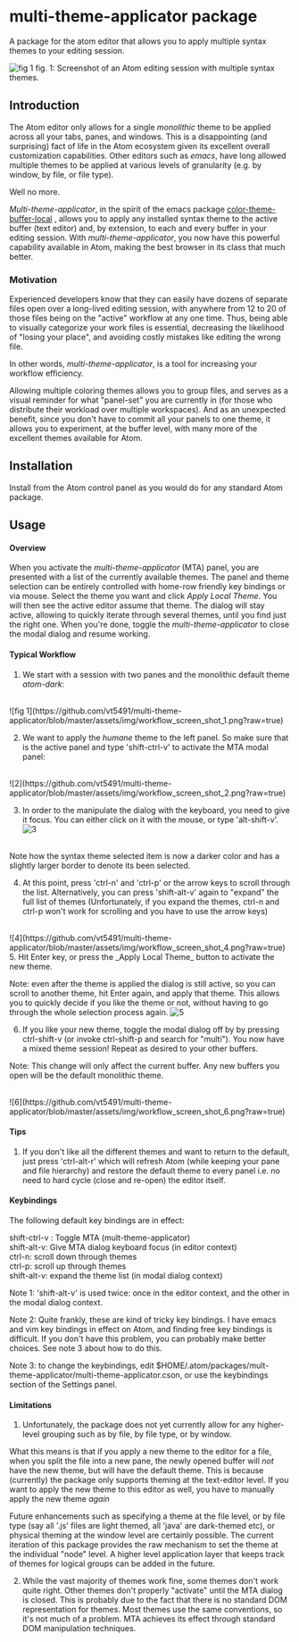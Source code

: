 # multi-theme-applicator package
A package for the atom editor that allows you to apply multiple syntax themes to your editing session.  

![fig 1](https://github.com/vt5491/multi-theme-applicator/blob/master/assets/img/multi_themed_screen_shot_1.png?raw=true)
fig. 1: Screenshot of an Atom editing session with multiple syntax themes.

## Introduction
The Atom editor only allows for a single _monolithic_ theme to be applied across all your tabs, panes, and windows.  This is a disappointing (and surprising) fact of life in the Atom ecosystem given its excellent overall customization capabilities.  Other editors such as _emacs_, have long allowed multiple themes to be applied at various levels of granularity (e.g. by window, by file, or file type).

Well no more.  

_Multi-theme-applicator_, in the spirit of the emacs package
[color-theme-buffer-local](https://github.com/vic/color-theme-buffer-local) , allows you to apply any installed syntax theme to the active buffer (text editor) and, by extension, to each and every buffer in your editing session. With _multi-theme-applicator_, you now have this powerful capability available in Atom, making the best browser in its class that much better.

### Motivation  
 Experienced developers know that they can easily have dozens of separate files open over a long-lived editing session, with anywhere from 12 to 20 of those files being on the "active" workflow at any one time.  Thus, being able to visually categorize your work files is essential, decreasing the likelihood of "losing your place", and avoiding costly mistakes like editing the wrong file.  

In other words, _multi-theme-applicator_, is a tool for increasing your workflow efficiency.

Allowing multiple coloring themes allows you to group files, and serves as a visual reminder for what "panel-set" you are currently in (for those who distribute their workload over multiple workspaces). And as an unexpected benefit, since you don't have to commit all your panels to one theme, it allows you to experiment, at the buffer level, with many more of the excellent themes available for Atom.



## Installation
Install from the Atom control panel as you would do for any standard Atom package.

## Usage
#### Overview
When you activate the _multi-theme-applicator_ (MTA) panel, you are presented with a list of the currently available themes.  The panel and theme selection can be entirely controlled with home-row friendly key bindings or via mouse.  Select the theme you want and click _Apply Local Theme_. You will then see the active editor assume that theme.  The dialog will stay active, allowing to quickly iterate through several themes, until you find just the right one.  When you're done, toggle the _multi-theme-applicator_ to close the modal dialog and resume working.

#### Typical Workflow
1. We start with a session with two panes and the monolithic default theme _atom-dark_:  
<br/>
![fig 1](https://github.com/vt5491/multi-theme-applicator/blob/master/assets/img/workflow_screen_shot_1.png?raw=true)

2. We want to apply the _humane_ theme to the left panel.  So make sure that is the active panel and type 'shift-ctrl-v' to activate the MTA modal panel:
<br/>
![2](https://github.com/vt5491/multi-theme-applicator/blob/master/assets/img/workflow_screen_shot_2.png?raw=true)

3. In order to the manipulate the dialog with the keyboard, you need to give it focus.  You can either click on it with the mouse, or type 'alt-shift-v'.  
![3](https://github.com/vt5491/multi-theme-applicator/blob/master/assets/img/workflow_screen_shot_3.png?raw=true)
<br/>
Note how the syntax theme selected item is now a darker color and has a slightly larger border to denote its been selected.

4. At this point, press 'ctrl-n' and 'ctrl-p' or the arrow keys to scroll through the list.  Alternatively, you can press 'shift-alt-v' again to "expand" the full list of themes (Unfortunately, if you expand the themes, ctrl-n and ctrl-p won't work for scrolling and you have to use the arrow keys)  
<br/>
![4](https://github.com/vt5491/multi-theme-applicator/blob/master/assets/img/workflow_screen_shot_4.png?raw=true)  
<br/>  
5. Hit Enter key, or press the _Apply Local Theme_ button to activate the new theme.

 Note: even after the theme is applied the dialog is still active, so you can scroll to another theme, hit Enter again, and apply that theme.  This allows you to quickly decide if you like the theme or not, without having to go through the whole selection process again.
![5](https://github.com/vt5491/multi-theme-applicator/blob/master/assets/img/workflow_screen_shot_5.png?raw=true)
<br/>

6. If you like your new theme, toggle the modal dialog off by by pressing ctrl-shift-v (or invoke ctrl-shift-p and search for "multi").  You now have a mixed theme session!  Repeat as desired to your other buffers.

Note: This change will only affect the current buffer.  Any new buffers you open will be the default monolithic theme.

<br/>
![6](https://github.com/vt5491/multi-theme-applicator/blob/master/assets/img/workflow_screen_shot_6.png?raw=true)
<br/>

#### Tips
1. If you don't like all the different themes and want to return to the default, just press 'ctrl-alt-r' which will refresh Atom (while keeping your pane and file hierarchy) and restore the default theme to every panel i.e. no need to hard cycle (close and re-open) the editor itself.   


#### Keybindings
The following default key bindings are in effect:  

shift-ctrl-v : Toggle MTA (mult-theme-applicator)  
shift-alt-v: Give MTA dialog keyboard focus (in editor context)  
ctrl-n: scroll down through themes  
ctrl-p: scroll up through themes  
shift-alt-v: expand the theme list (in modal dialog context)

Note 1: 'shift-alt-v' is used twice: once in the editor context, and the other in the modal dialog context.  

Note 2: Quite frankly, these are kind of tricky key bindings.  I have emacs and vim key bindings in effect on Atom, and finding free key bindings is difficult.  If you don't have this problem, you can probably make better choices.  See note 3 about how to do this.

Note 3: to change the keybindings, edit $HOME/.atom/packages/mult-theme-applicator/multi-theme-applicator.cson, or use the keybindings section of the Settings panel.

#### Limitations
1) Unfortunately, the package does not yet currently allow for any higher-level grouping such as by file, by file type, or by window.  

What this means is that if you apply a new theme to the editor for a file, when you split the file into a new pane, the newly opened buffer will _not_ have the new theme, but will have the default theme.  This is because (currently) the package only supports theming at the text-editor level. If you want to apply the new theme to this editor as well, you have to manually apply the new theme _again_  

Future enhancements such as specifying a theme at the file level, or by file type (say all '.js' files are light themed, all 'java' are dark-themed etc), or physical theming at the window level are certainly possible.  The current iteration of this package provides the raw mechanism to set the theme at the individual "node" level. A higher level application layer that keeps track of themes for logical groups can be added in the future.

2) While the vast majority of themes work fine, some themes don't work quite right.  Other themes don't properly "activate" until the MTA dialog is closed.  This is probably due to the fact that there is no standard DOM representation for themes.  Most themes use the same conventions, so it's not much of a problem.  MTA achieves its effect through standard DOM manipulation techniques.
